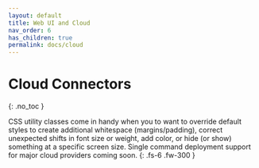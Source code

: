 ```yaml
---
layout: default
title: Web UI and Cloud
nav_order: 6
has_children: true
permalink: docs/cloud
---
```


# Cloud Connectors
{: .no_toc }

CSS utility classes come in handy when you to want to override default styles to create additional whitespace (margins/padding), correct unexpected shifts in font size or weight, add color, or hide (or show) something at a specific screen size.
Single command deployment support for major cloud providers coming soon.
{: .fs-6 .fw-300 }
